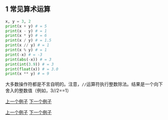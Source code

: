 
## 1 常见算术运算

```python
x, y = 3, 2
print(x + y) # = 5 
print(x - y) # = 1 
print(x * y) # = 6 
print(x / y) # = 1.5 
print(x // y) # = 1 
print(x % y) # = 1 
print(-x) # = -3 
print(abs(-x)) # = 3 
print(int(3.9)) # = 3 
print(float(x)) # = 3.0 
print(x ** y) # = 9
```

大多数操作符都是不言自明的。注意，`//`运算符执行整数除法。结果是一个向下舍入的整数值（例如，3//2==1）		     

[上一个例子](197.md)    [下一个例子](199.md)


[上一个例子](197.md)    [下一个例子](199.md)